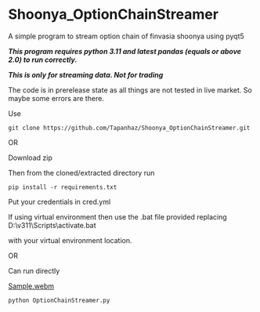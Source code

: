 # Shoonya_OptionChainStreamer
A simple program to stream option chain of finvasia shoonya using pyqt5

***This program requires python 3.11 and latest pandas (equals or above 2.0)  to run correctly.***

***This is only for streaming data. Not for trading***

The code is in prerelease state as all things are not tested in live market. So maybe some errors are there.

Use


```
git clone https://github.com/Tapanhaz/Shoonya_OptionChainStreamer.git
```


OR

Download zip 

Then from the cloned/extracted directory run

```
pip install -r requirements.txt
```

Put your credentials in cred.yml

If using virtual environment then use the .bat file provided replacing D:\v311\Scripts\activate.bat

with your virtual environment location.

OR

Can run directly



[Sample.webm](https://github.com/Tapanhaz/Shoonya_OptionChainStreamer/assets/91151267/6dd6c839-4512-412e-a626-5ec758b7baf5)

```
python OptionChainStreamer.py
```



